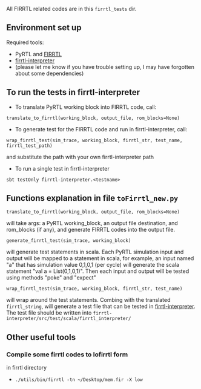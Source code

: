 All FIRRTL related codes are in this `firrtl_tests` dir.

## Environment set up

Required tools:

- PyRTL and [FIRRTL](https://github.com/freechipsproject/firrtl)
- [firrtl-interpreter](https://github.com/freechipsproject/firrtl-interpreter)
- (please let me know if you have trouble setting up, I may have forgotten about some dependencies)


## To run the tests in firrtl-interpreter

- To translate PyRTL working block into FIRRTL code, call:

`translate_to_firrtl(working_block, output_file, rom_blocks=None)` 

- To generate test for the FIRRTL code and run in firrtl-interpreter, call:

`wrap_firrtl_test(sim_trace, working_block, firrtl_str, test_name, firrtl_test_path)`

and substitute the path with your own firrtl-interpreter path

- To run a single test in firrtl-interpreter

`sbt testOnly firrtl-interpreter.<testname>`



## Functions explanation in file `toFirrtl_new.py`

`translate_to_firrtl(working_block, output_file, rom_blocks=None)` 

will take args: a PyRTL working_block, an output file destination, and rom_blocks (if any), and generate FIRRTL codes into the output file. 

`generate_firrtl_test(sim_trace, working_block)` 

will generate test statements in scala. Each PyRTL simulation input and output will be mapped to a statement in scala, for example, an input named "a" that has simulation value 0,1,0,1 (per cycle) will generate the scala statement "val a = List(0,1,0,1)". Then each input and output will be tested using methods "poke" and "expect"

`wrap_firrtl_test(sim_trace, working_block, firrtl_str, test_name)` 

will wrap around the test statements. Combing with the translated `firrtl_string`, will generate a test file that can be tested in [firrtl-interpreter](https://github.com/freechipsproject/firrtl-interpreter). The test file should be written into `firrtl-interpreter/src/test/scala/firrtl_interpreter/`


## Other useful tools

### Compile some firrtl codes to lofirrtl form

in firrtl directory

- `./utils/bin/firrtl -tn ~/Desktop/mem.fir -X low`